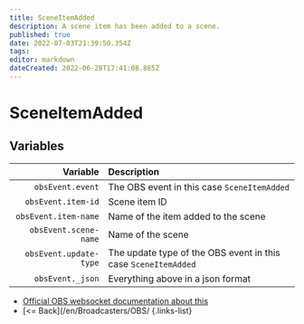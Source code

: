 ```yaml
---
title: SceneItemAdded
description: A scene item has been added to a scene.
published: true
date: 2022-07-03T21:39:50.354Z
tags: 
editor: markdown
dateCreated: 2022-06-28T17:41:08.865Z
---
```


# SceneItemAdded

## Variables

| Variable | Description |
|---------:|:------------|
| `obsEvent.event` | The OBS event in this case `SceneItemAdded`
| `obsEvent.item-id` | Scene item ID
| `obsEvent.item-name` | Name of the item added to the scene
| `obsEvent.scene-name` | Name of the scene
| `obsEvent.update-type` | The update type of the OBS event in this case `SceneItemAdded`
| `obsEvent._json` | Everything above in a json format

* [Official OBS websocket documentation about this](https://github.com/obsproject/obs-websocket/blob/4.x-current/docs/generated/protocol.md#sceneitemadded)
* [<= Back](/en/Broadcasters/OBS/
{.links-list}